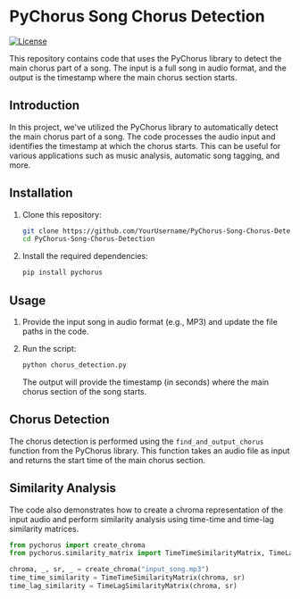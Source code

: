 # PyChorus Song Chorus Detection

[![License](https://img.shields.io/badge/License-MIT-blue.svg)](https://opensource.org/licenses/MIT)

This repository contains code that uses the PyChorus library to detect the main chorus part of a song. The input is a full song in audio format, and the output is the timestamp where the main chorus section starts.

## Introduction

In this project, we've utilized the PyChorus library to automatically detect the main chorus part of a song. The code processes the audio input and identifies the timestamp at which the chorus starts. This can be useful for various applications such as music analysis, automatic song tagging, and more.

## Installation

1. Clone this repository:

    ```bash
    git clone https://github.com/YourUsername/PyChorus-Song-Chorus-Detection.git
    cd PyChorus-Song-Chorus-Detection
    ```

2. Install the required dependencies:

    ```bash
    pip install pychorus
    ```

## Usage

1. Provide the input song in audio format (e.g., MP3) and update the file paths in the code.

2. Run the script:

    ```bash
    python chorus_detection.py
    ```

    The output will provide the timestamp (in seconds) where the main chorus section of the song starts.

## Chorus Detection

The chorus detection is performed using the `find_and_output_chorus` function from the PyChorus library. This function takes an audio file as input and returns the start time of the main chorus section.

## Similarity Analysis

The code also demonstrates how to create a chroma representation of the input audio and perform similarity analysis using time-time and time-lag similarity matrices.

```python
from pychorus import create_chroma
from pychorus.similarity_matrix import TimeTimeSimilarityMatrix, TimeLagSimilarityMatrix

chroma, _, sr, _ = create_chroma("input_song.mp3")
time_time_similarity = TimeTimeSimilarityMatrix(chroma, sr)
time_lag_similarity = TimeLagSimilarityMatrix(chroma, sr)
